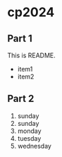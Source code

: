 # cp2024

## Part 1
This is README.
- item1
- item2

## Part 2
1. sunday
1. sunday
1. monday
1. tuesday
1. wednesday
